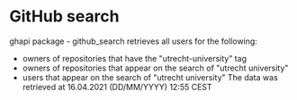 # GitHub search
ghapi package - github_search retrieves all users for the following: 
* owners of repositories that have the "utrecht-university" tag
* owners of repositories that appear on the search of "utrecht university"
* users that appear on the search of "utrecht university"
The data was retrieved at 16.04.2021 (DD/MM/YYYY) 12:55 CEST
